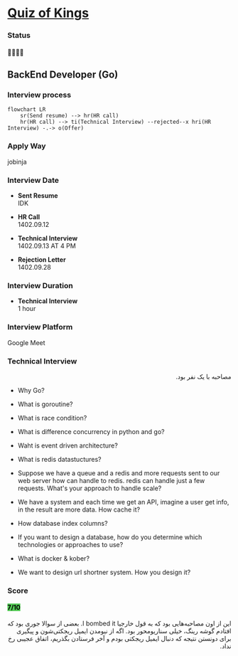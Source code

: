 # [Quiz of Kings](https://quizofkings.com )

### Status
#### 📜📞🔧❌

## BackEnd Developer (Go)
### Interview process
```mermaid
flowchart LR
    sr(Send resume) --> hr(HR call)
    hr(HR call) --> ti(Technical Interview) --rejected--x hri(HR Interview) -.-> o(Offer)
```

### Apply Way
jobinja

### Interview Date
- **Sent Resume** <br />IDK

- **HR Call**<br />1402.09.12

- **Technical Interview** <br>1402.09.13 AT 4 PM

- **Rejection Letter** <br />1402.09.28

### Interview Duration
- **Technical Interview** <br>1 hour

### Interview Platform
Google Meet

### Technical Interview

<p dir="rtl">
مصاحبه با یک نفر بود.
</p>

- Why Go?

- What is goroutine?

- What is race condition?

- What is difference concurrency in python and go?

- Waht is event driven architecture?

- What is redis datastuctures?

- Suppose we have a queue and a redis and more requests sent to our web server how can handle to redis. redis can handle just a few requests. What's your approach to handle scale?

- We have a system and each time we get an API, imagine a user get info, in the result are more data. How cache it?

- How database index columns?

- If you want to design a database, how do you determine which technologies or approaches to use?

- What is docker & kober?

- We want to design url shortner system. How you design it?

### Score
<h4><mark style="background-color:#54ca56">7/10</mark></h4>

<p dir="rtl">
این از اون مصاحبه‌هایی بود که به قول خارجیا I bombed it. بعضی از سوالا جوری بود که افتادم گوشه رینگ، خیلی سناریومحور بود. اگه از نیومدن ایمیل ریجکتی‌شون و پیگیری برای دونستن نتیجه که دنبال ایمیل ریجکتی بودم و آخر فرستادن بگذریم، اتفاق عجیبی رخ نداد.
</p>
